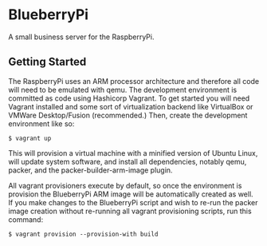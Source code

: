 BlueberryPi
===========

A small business server for the RaspberryPi.

## Getting Started

The RaspberryPi uses an ARM processor architecture and therefore all
code will need to be emulated with qemu.  The development environment
is committed as code using Hashicorp Vagrant.  To get started you will
need Vagrant installed and some sort of virtualization backend like
VirtualBox or VMWare Desktop/Fusion (recommended.)  Then, create the
development environment like so:

```shell
$ vagrant up
```

This will provision a virtual machine with a minified version of Ubuntu
Linux, will update system software, and install all dependencies,
notably qemu, packer, and the packer-builder-arm-image plugin.

All vagrant provisioners execute by default, so once the environment is
provision the BlueberryPi ARM image will be automatically created as
well.  If you make changes to the BlueberryPi script and wish to re-run
the packer image creation without re-running all vagrant provisioning
scripts, run this command:

```shell
$ vagrant provision --provision-with build
```

